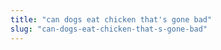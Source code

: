 ```yaml
---
title: "can dogs eat chicken that's gone bad"
slug: "can-dogs-eat-chicken-that-s-gone-bad"
---
```


